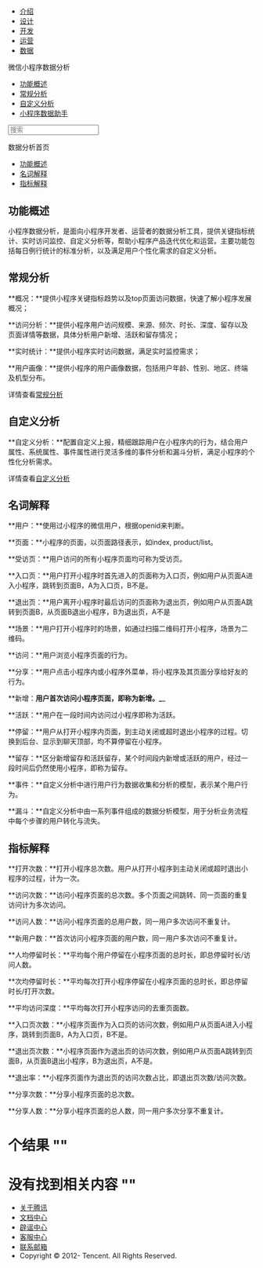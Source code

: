 <div class="book with-summary">

<div class="head">

<div class="head_box">

# [](javascript:; "_('微信公众平台 小程序')")

<div class="header_ctrls">

*   [介绍](https://mp.weixin.qq.com/debug/wxadoc/introduction/index.html)
*   [设计](https://mp.weixin.qq.com/debug/wxadoc/design/index.html)
*   [开发](https://mp.weixin.qq.com/debug/wxadoc/dev/index.html)
*   [运营](https://mp.weixin.qq.com/debug/wxadoc/product/index.html)
*   [数据](https://mp.weixin.qq.com/debug/wxadoc/analysis/index.html)

</div>

</div>

</div>

<div class="sub_nav_box">

<div class="sub_nav_inner">

<div class="book-summary-opr" id="js-book-summary-opr"><a class="book-summary-btn"></a></div>

<div class="top_sub_nav">

<div class="top_title_wap"><span class="icon_title undefined"></span>

微信小程序数据分析

</div>

*   [功能概述](./)
*   [常规分析](regular/)
*   [自定义分析](custom/)
*   [小程序数据助手](assistant/)

</div>

<div id="book-search-input" role="search">

<form><label for="search-input" class="search-icon" id="js-search-icon"></label><input type="text" id="search-input" name="search-input" placeholder="搜索"> </form>

</div>

</div>

</div>

<div class="book-summary">

<div class="book-summary-home" id="js-summary-home"><a><span class="icon_home_s undefined"></span><span class="s_title_2">数据分析首页</span></a></div>

<nav role="navigation">

*   [功能概述](./#功能概述)
*   [名词解释](./#名词解释)
*   [指标解释](./#指标解释)

</nav>

</div>

<div class="book-body">

<div class="body-inner">

<div class="page-wrapper" tabindex="-1" role="main">

<div class="page-inner">

<div id="book-search-results">

<div class="search-noresults">

<section class="normal markdown-section">

# 功能概述

小程序数据分析，是面向小程序开发者、运营者的数据分析工具，提供关键指标统计、实时访问监控、自定义分析等，帮助小程序产品迭代优化和运营。主要功能包括每日例行统计的标准分析，以及满足用户个性化需求的自定义分析。

## 常规分析

**概况：**提供小程序关键指标趋势以及top页面访问数据，快速了解小程序发展概况；

**访问分析：**提供小程序用户访问规模、来源、频次、时长、深度、留存以及页面详情等数据，具体分析用户新增、活跃和留存情况；

**实时统计：**提供小程序实时访问数据，满足实时监控需求；

**用户画像：**提供小程序的用户画像数据，包括用户年龄、性别、地区、终端及机型分布。

详情查看[常规分析](https://mp.weixin.qq.com/debug/wxadoc/analysis/regular/)

## 自定义分析

**自定义分析：**配置自定义上报，精细跟踪用户在小程序内的行为，结合用户属性、系统属性、事件属性进行灵活多维的事件分析和漏斗分析，满足小程序的个性化分析需求。

详情查看[自定义分析](https://mp.weixin.qq.com/debug/wxadoc/analysis/custom/)

# 名词解释

**用户：**使用过小程序的微信用户，根据openid来判断。

**页面：**小程序的页面，以页面路径表示，如index, product/list。

**受访页：**用户访问的所有小程序页面均可称为受访页。

**入口页：**用户打开小程序时首先进入的页面称为入口页，例如用户从页面A进入小程序，跳转到页面B，A为入口页，B不是。

**退出页：**用户离开小程序时最后访问的页面称为退出页，例如用户从页面A跳转到页面B，从页面B退出小程序，B为退出页，A不是

**场景：**用户打开小程序时的场景，如通过扫描二维码打开小程序，场景为二维码。

**访问：**用户浏览小程序页面的行为。

**分享：**用户点击小程序内或小程序外菜单，将小程序及其页面分享给好友的行为。

**新增：**用户首次访问小程序页面，即称为新增。_**_

**活跃：**用户在一段时间内访问过小程序即称为活跃。

**停留：**用户从打开小程序内页面，到主动关闭或超时退出小程序的过程。切换到后台、显示到聊天顶部，均不算停留在小程序。

**留存：**区分新增留存和活跃留存，某个时间段内新增或活跃的用户，经过一段时间后仍然使用小程序，即称为留存。

**事件：**自定义分析中进行用户行为数据收集和分析的模型，表示某个用户行为。

**漏斗：**自定义分析中由一系列事件组成的数据分析模型，用于分析业务流程中每个步骤的用户转化与流失。

# 指标解释

**打开次数：**打开小程序总次数。用户从打开小程序到主动关闭或超时退出小程序的过程，计为一次。

**访问次数：**访问小程序页面的总次数。多个页面之间跳转、同一页面的重复访问计为多次访问。

**访问人数：**访问小程序页面的总用户数，同一用户多次访问不重复计。

**新用户数：**首次访问小程序页面的用户数，同一用户多次访问不重复计。

**人均停留时长：**平均每个用户停留在小程序页面的总时长，即总停留时长/访问人数。

**次均停留时长：**平均每次打开小程序停留在小程序页面的总时长，即总停留时长/打开次数。

**平均访问深度：**平均每次打开小程序访问的去重页面数。

**入口页次数：**小程序页面作为入口页的访问次数，例如用户从页面A进入小程序，跳转到页面B，A为入口页，B不是。

**退出页次数：**小程序页面作为退出页的访问次数，例如用户从页面A跳转到页面B，从页面B退出小程序，B为退出页，A不是。

**退出率：**小程序页面作为退出页的访问次数占比，即退出页次数/访问次数。

**分享次数：**分享小程序页面的总次数。

**分享人数：**分享小程序页面的总人数，同一用户多次分享不重复计。

</section>

</div>

<div class="search-results">

<div class="has-results">

# <span class="search-results-count"></span>个结果 "<span class="search-query"></span>"

</div>

<div class="no-results">

# 没有找到相关内容 "<span class="search-query"></span>"

</div>

</div>

</div>

</div>

</div>

<div class="foot" id="footer">

*   [关于腾讯](http://www.tencent.com/zh-cn/index.shtml)
*   [文档中心](https://mp.weixin.qq.com/debug/wxadoc/introduction/index.html?t=1484641676&)
*   [辟谣中心](https://mp.weixin.qq.com/cgi-bin/opshowpage?action=dispelinfo&lang=zh_CN&begin=1&count=9)
*   [客服中心](http://kf.qq.com/faq/120911VrYVrA1509086vyumm.html)
*   [联系邮箱](mailto:weixinmp@qq.com)
*   Copyright © 2012-<span id="s_copyright_year"></span> Tencent. All Rights Reserved.

</div>

</div>

[](./#功能概述)</div>

</div>
